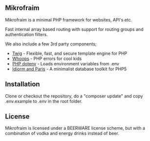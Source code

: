 ## Mikrofraim

Mikrofraim is a minimal PHP framework for websites, API's etc.

Fast internal array based routing with support for routing groups and authentication filters.

We also include a few 3rd party components;

- [Twig](https://github.com/twigphp/Twig) - Flexible, fast, and secure template engine for PHP
- [Whoops](https://github.com/filp/whoops) - PHP errors for cool kids
- [PHP dotenv](https://github.com/vlucas/phpdotenv) - Loads environment variables from .env
- [Idiorm and Paris](http://j4mie.github.io/idiormandparis/) - A minimalist database toolkit for PHP5

## Installation

Clone or checkout the repository, do a "composer update" and copy .env.example to .env in the root folder.

## License

Mikrofraim is licensed under a BEERWARE license scheme, but with a combination of vodka and energy drinks instead of beer.
